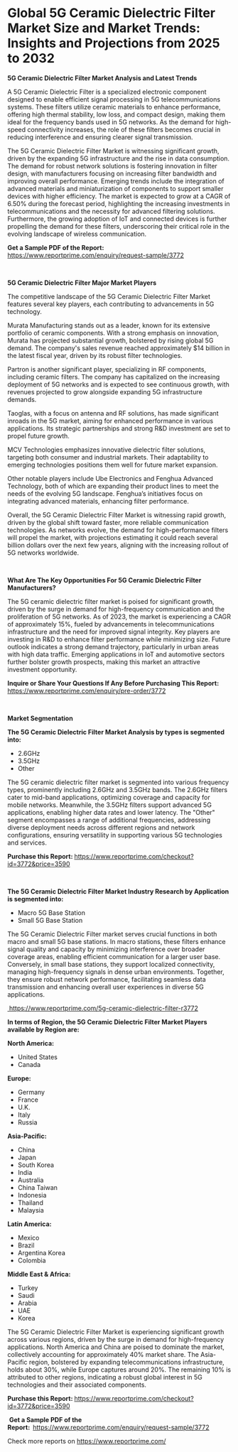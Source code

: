 <p><h1>Global 5G Ceramic Dielectric Filter Market Size and Market Trends: Insights and Projections from 2025 to 2032</h1></p><p><strong>5G Ceramic Dielectric Filter Market Analysis and Latest Trends</strong></p>
<p><p>A 5G Ceramic Dielectric Filter is a specialized electronic component designed to enable efficient signal processing in 5G telecommunications systems. These filters utilize ceramic materials to enhance performance, offering high thermal stability, low loss, and compact design, making them ideal for the frequency bands used in 5G networks. As the demand for high-speed connectivity increases, the role of these filters becomes crucial in reducing interference and ensuring clearer signal transmission.</p><p>The 5G Ceramic Dielectric Filter Market is witnessing significant growth, driven by the expanding 5G infrastructure and the rise in data consumption. The demand for robust network solutions is fostering innovation in filter design, with manufacturers focusing on increasing filter bandwidth and improving overall performance. Emerging trends include the integration of advanced materials and miniaturization of components to support smaller devices with higher efficiency. The market is expected to grow at a CAGR of 6.50% during the forecast period, highlighting the increasing investments in telecommunications and the necessity for advanced filtering solutions. Furthermore, the growing adoption of IoT and connected devices is further propelling the demand for these filters, underscoring their critical role in the evolving landscape of wireless communication.</p></p>
<p><strong>Get a Sample PDF of the Report:&nbsp;</strong> <a href="https://www.reportprime.com/enquiry/request-sample/3772?utm_campaign=2782&utm_medium=2&utm_source=Github&utm_content=ia&utm_term=18032025&utm_id=5g-ceramic-dielectric-filter">https://www.reportprime.com/enquiry/request-sample/3772</a></p>
<p>&nbsp;</p>
<p><strong>5G Ceramic Dielectric Filter Major Market Players</strong></p>
<p><p>The competitive landscape of the 5G Ceramic Dielectric Filter Market features several key players, each contributing to advancements in 5G technology. </p><p>Murata Manufacturing stands out as a leader, known for its extensive portfolio of ceramic components. With a strong emphasis on innovation, Murata has projected substantial growth, bolstered by rising global 5G demand. The company's sales revenue reached approximately $14 billion in the latest fiscal year, driven by its robust filter technologies.</p><p>Partron is another significant player, specializing in RF components, including ceramic filters. The company has capitalized on the increasing deployment of 5G networks and is expected to see continuous growth, with revenues projected to grow alongside expanding 5G infrastructure demands. </p><p>Taoglas, with a focus on antenna and RF solutions, has made significant inroads in the 5G market, aiming for enhanced performance in various applications. Its strategic partnerships and strong R&D investment are set to propel future growth.</p><p>MCV Technologies emphasizes innovative dielectric filter solutions, targeting both consumer and industrial markets. Their adaptability to emerging technologies positions them well for future market expansion. </p><p>Other notable players include Ube Electronics and Fenghua Advanced Technology, both of which are expanding their product lines to meet the needs of the evolving 5G landscape. Fenghua’s initiatives focus on integrating advanced materials, enhancing filter performance.</p><p>Overall, the 5G Ceramic Dielectric Filter Market is witnessing rapid growth, driven by the global shift toward faster, more reliable communication technologies. As networks evolve, the demand for high-performance filters will propel the market, with projections estimating it could reach several billion dollars over the next few years, aligning with the increasing rollout of 5G networks worldwide.</p></p>
<p>&nbsp;</p>
<p><strong>What Are The Key Opportunities For 5G Ceramic Dielectric Filter Manufacturers?</strong></p>
<p><p>The 5G ceramic dielectric filter market is poised for significant growth, driven by the surge in demand for high-frequency communication and the proliferation of 5G networks. As of 2023, the market is experiencing a CAGR of approximately 15%, fueled by advancements in telecommunications infrastructure and the need for improved signal integrity. Key players are investing in R&D to enhance filter performance while minimizing size. Future outlook indicates a strong demand trajectory, particularly in urban areas with high data traffic. Emerging applications in IoT and automotive sectors further bolster growth prospects, making this market an attractive investment opportunity.</p></p>
<p><strong>Inquire or Share Your Questions If Any Before Purchasing This Report:</strong> <a href="https://www.reportprime.com/enquiry/pre-order/3772?utm_campaign=2782&utm_medium=2&utm_source=Github&utm_content=ia&utm_term=18032025&utm_id=5g-ceramic-dielectric-filter">https://www.reportprime.com/enquiry/pre-order/3772</a></p>
<p>&nbsp;</p>
<p><strong>Market Segmentation</strong></p>
<p><strong>The 5G Ceramic Dielectric Filter Market Analysis by types is segmented into:</strong></p>
<p><ul><li>2.6GHz</li><li>3.5GHz</li><li>Other</li></ul></p>
<p><p>The 5G ceramic dielectric filter market is segmented into various frequency types, prominently including 2.6GHz and 3.5GHz bands. The 2.6GHz filters cater to mid-band applications, optimizing coverage and capacity for mobile networks. Meanwhile, the 3.5GHz filters support advanced 5G applications, enabling higher data rates and lower latency. The "Other" segment encompasses a range of additional frequencies, addressing diverse deployment needs across different regions and network configurations, ensuring versatility in supporting various 5G technologies and services.</p></p>
<p><strong>Purchase this Report:&nbsp;</strong><a href="https://www.reportprime.com/checkout?id=3772&price=3590&utm_campaign=2782&utm_medium=2&utm_source=Github&utm_content=ia&utm_term=18032025&utm_id=5g-ceramic-dielectric-filter">https://www.reportprime.com/checkout?id=3772&price=3590</a></p>
<p>&nbsp;</p>
<p><strong>The 5G Ceramic Dielectric Filter Market Industry Research by Application is segmented into:</strong></p>
<p><ul><li>Macro 5G Base Station</li><li>Small 5G Base Station</li></ul></p>
<p><p>The 5G Ceramic Dielectric Filter market serves crucial functions in both macro and small 5G base stations. In macro stations, these filters enhance signal quality and capacity by minimizing interference over broader coverage areas, enabling efficient communication for a larger user base. Conversely, in small base stations, they support localized connectivity, managing high-frequency signals in dense urban environments. Together, they ensure robust network performance, facilitating seamless data transmission and enhancing overall user experiences in diverse 5G applications.</p></p>
<p><a href="https://www.reportprime.com/5g-ceramic-dielectric-filter-r3772?utm_campaign=2782&utm_medium=2&utm_source=Github&utm_content=ia&utm_term=18032025&utm_id=5g-ceramic-dielectric-filter">&nbsp;https://www.reportprime.com/5g-ceramic-dielectric-filter-r3772</a></p>
<p><strong>In terms of Region, the 5G Ceramic Dielectric Filter Market Players available by Region are:</strong></p>
<p>
    <p> <strong> North America: </strong>
        <ul>
            <li>United States</li>
            <li>Canada</li>
        </ul>
        </p> 
    <p> <strong> Europe: </strong>
        <ul>
            <li>Germany</li>
            <li>France</li>
            <li>U.K.</li>
            <li>Italy</li>
            <li>Russia</li>
        </ul>
        </p> 
    <p> <strong> Asia-Pacific: </strong>
        <ul>
            <li>China</li>
            <li>Japan</li>
            <li>South Korea</li>
            <li>India</li>
            <li>Australia</li>
            <li>China Taiwan</li>
            <li>Indonesia</li>
            <li>Thailand</li>
            <li>Malaysia</li>
        </ul>
        </p> 
    <p> <strong> Latin America: </strong>
        <ul>
            <li>Mexico</li>
            <li>Brazil</li>
            <li>Argentina Korea</li>
            <li>Colombia</li>
        </ul>
        </p> 
    <p> <strong> Middle East & Africa: </strong>
        <ul>
            <li>Turkey</li>
            <li>Saudi</li>
            <li>Arabia</li>
            <li>UAE</li>
            <li>Korea</li>
        </ul>
    </p>
    </p>
<p><p>The 5G Ceramic Dielectric Filter Market is experiencing significant growth across various regions, driven by the surge in demand for high-frequency applications. North America and China are poised to dominate the market, collectively accounting for approximately 40% market share. The Asia-Pacific region, bolstered by expanding telecommunications infrastructure, holds about 30%, while Europe captures around 20%. The remaining 10% is attributed to other regions, indicating a robust global interest in 5G technologies and their associated components.</p></p>
<p><strong>Purchase this Report: </strong><a href="https://www.reportprime.com/checkout?id=3772&price=3590&utm_campaign=2782&utm_medium=2&utm_source=Github&utm_content=ia&utm_term=18032025&utm_id=5g-ceramic-dielectric-filter">https://www.reportprime.com/checkout?id=3772&price=3590</a></p>
<p>&nbsp;<strong>Get a Sample PDF of the Report:&nbsp;&nbsp;</strong><a href="https://www.reportprime.com/enquiry/request-sample/3772?utm_campaign=2782&utm_medium=2&utm_source=Github&utm_content=ia&utm_term=18032025&utm_id=5g-ceramic-dielectric-filter">https://www.reportprime.com/enquiry/request-sample/3772</a></p>
<p><strong></strong></p>
<p>Check more reports on <a href="https://www.reportprime.com/?utm_campaign=2782&utm_medium=2&utm_source=Github&utm_content=ia&utm_term=18032025&utm_id=5g-ceramic-dielectric-filter">https://www.reportprime.com/</a></p>